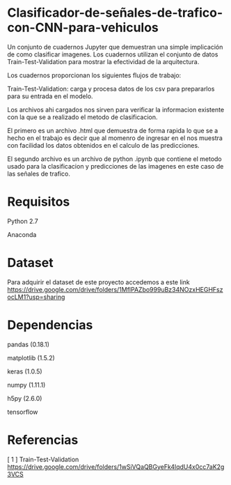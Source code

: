 # Clasificador-de-señales-de-trafico-con-CNN-para-vehiculos
Un conjunto de cuadernos Jupyter que demuestran una simple implicación de como clasificar imagenes. Los cuadernos utilizan el conjunto de datos Train-Test-Validation para mostrar la efectividad de la arquitectura. 

Los cuadernos proporcionan los siguientes flujos de trabajo:

Train-Test-Validation: carga y procesa datos de los csv para prepararlos para su entrada en el modelo.

Los archivos ahi cargados nos sirven para verificar la informacion existente con la que se a realizado el metodo de clasificacion.

El primero es un archivo .html que demuestra de forma rapida lo que se a hecho en el trabajo es decir que al momenro de ingresar en el nos muestra con facilidad los datos obtenidos en el calculo de las predicciones.

El segundo archivo es un archivo de python .ipynb que contiene el metodo usado para la clasificacion y predicciones de las imagenes en este caso de las señales de trafico.

# Requisitos
Python 2.7

Anaconda

# Dataset

Para adquirir el dataset de este proyecto accedemos a este link https://drive.google.com/drive/folders/1MflPAZbo999uBz34NOzxHEGHFszocLM1?usp=sharing

# Dependencias

pandas (0.18.1)

matplotlib (1.5.2)

keras (1.0.5)

numpy (1.11.1)

h5py (2.6.0)

tensorflow

# Referencias
[ 1 ] Train-Test-Validation https://drive.google.com/drive/folders/1wSiVQaQBGyeFk4lqdU4x0cc7aK2g3VCS
